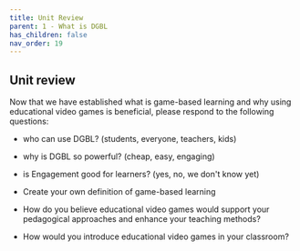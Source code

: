 ```yaml
---
title: Unit Review
parent: 1 - What is DGBL
has_children: false
nav_order: 19
---
```

## Unit review
Now that we have established what is game-based learning and why using educational video games is beneficial, please respond to the following questions:

- who can use DGBL? (students, everyone, teachers, kids)
- why is DGBL so powerful? (cheap, easy, engaging)
- is Engagement good for learners? (yes, no, we don't know yet)

- Create your own definition of game-based learning
- How do you believe educational video games would support your pedagogical approaches and enhance your teaching methods?
- How would you introduce educational video games in your classroom?